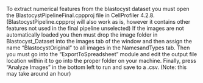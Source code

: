 To extract numerical features from the blastocyst dataset you must open the BlastocystPipelineFinal.cppproj file in CellProfiler 4.2.8. (BlastocystPipeline.cppproj will also work as is, however it contains other features not used in the final pipeline unselected) If the images are not automatically loaded you then must drop the image folder in Blastocyst_Dataset into the images tab of the window and then assign the name “BlastocystOriginal” to all images in the NamesandTypes tab. Then you must go into the “ExportToSpreadsheet” module and edit the output file location within it to go into the proper folder on your machine. Finally, press “Analyze Images” in the bottom left to run and save to a .csv. (Note: this may take around an hour)
